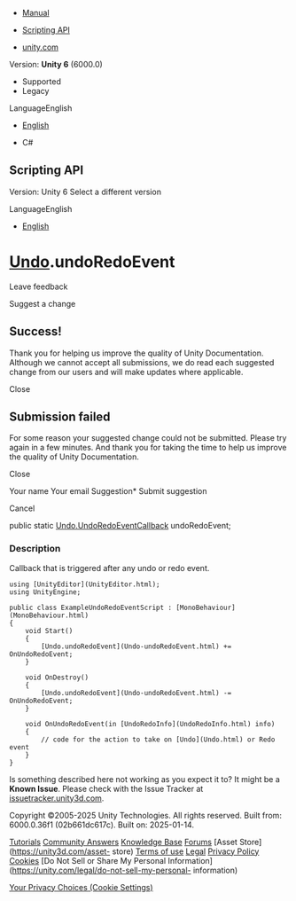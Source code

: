 [ ]()

  * [Manual](../Manual/index.html)
  * [Scripting API](../ScriptReference/index.html)

  * [unity.com](https://unity.com/)

Version: **Unity 6** (6000.0)

  * Supported
  * Legacy

LanguageEnglish

  * [English]()

  * C#

[ ](https://docs.unity3d.com)

## Scripting API

Version: Unity 6 Select a different version

LanguageEnglish

  * [English]()

#  [Undo](Undo.html).undoRedoEvent

Leave feedback

Suggest a change

## Success!

Thank you for helping us improve the quality of Unity Documentation. Although
we cannot accept all submissions, we do read each suggested change from our
users and will make updates where applicable.

Close

## Submission failed

For some reason your suggested change could not be submitted. Please <a>try
again</a> in a few minutes. And thank you for taking the time to help us
improve the quality of Unity Documentation.

Close

Your name Your email Suggestion* Submit suggestion

Cancel

[ ]()

public static [Undo.UndoRedoEventCallback](Undo.UndoRedoEventCallback.html)
undoRedoEvent;

### Description

Callback that is triggered after any undo or redo event.

    
    
    using [UnityEditor](UnityEditor.html);
    using UnityEngine;  
      
    public class ExampleUndoRedoEventScript : [MonoBehaviour](MonoBehaviour.html)
    {
        void Start()
        {
            [Undo.undoRedoEvent](Undo-undoRedoEvent.html) += OnUndoRedoEvent;
        }  
      
        void OnDestroy()
        {
            [Undo.undoRedoEvent](Undo-undoRedoEvent.html) -= OnUndoRedoEvent;
        }  
      
        void OnUndoRedoEvent(in [UndoRedoInfo](UndoRedoInfo.html) info)
        {
            // code for the action to take on [Undo](Undo.html) or Redo event
        }
    }
    

Is something described here not working as you expect it to? It might be a
**Known Issue**. Please check with the Issue Tracker at
[issuetracker.unity3d.com](https://issuetracker.unity3d.com).

Copyright ©2005-2025 Unity Technologies. All rights reserved. Built from:
6000.0.36f1 (02b661dc617c). Built on: 2025-01-14.

[Tutorials](https://unity3d.com/learn) [Community
Answers](https://answers.unity3d.com) [Knowledge
Base](https://support.unity3d.com/hc/en-us)
[Forums](https://forum.unity3d.com) [Asset Store](https://unity3d.com/asset-
store) [Terms of use](https://docs.unity3d.com/Manual/TermsOfUse.html)
[Legal](https://unity.com/legal) [Privacy
Policy](https://unity.com/legal/privacy-policy)
[Cookies](https://unity.com/legal/cookie-policy) [Do Not Sell or Share My
Personal Information](https://unity.com/legal/do-not-sell-my-personal-
information)

[Your Privacy Choices (Cookie Settings)](javascript:void\(0\);)

